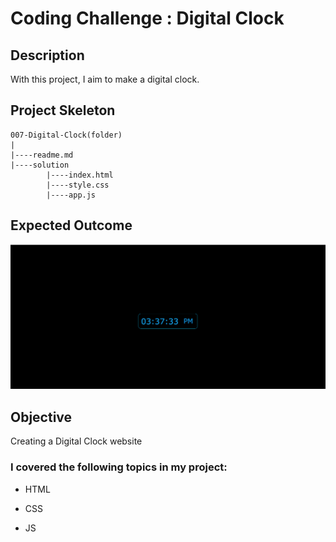 # Coding Challenge : Digital Clock

## Description

With this project, I aim to make a digital clock.

## Project Skeleton

```
007-Digital-Clock(folder)
|
|----readme.md
|----solution
        |----index.html
        |----style.css
        |----app.js
```

## Expected Outcome

![Project Snapshot](./clock.gif)

## Objective

Creating a Digital Clock website

### I covered the following topics in my project:

- HTML

- CSS

- JS
